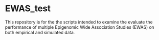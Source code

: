 # EWAS_test

This repository is for the the scripts intended to examine the evaluate the performance of multiple Epigenomic Wide Association Studies (EWAS) on both empirical and simulated data.



